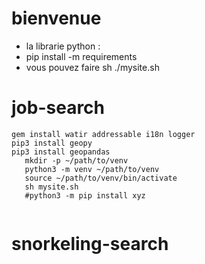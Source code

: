 # bienvenue 
- la librarie python :
- pip install -m requirements 
- vous pouvez faire sh ./mysite.sh 

# job-search
 ````
gem install watir addressable i18n logger
pip3 install geopy
pip3 install geopandas
    mkdir -p ~/path/to/venv
    python3 -m venv ~/path/to/venv
    source ~/path/to/venv/bin/activate
    sh mysite.sh
    #python3 -m pip install xyz


````
# snorkeling-search
